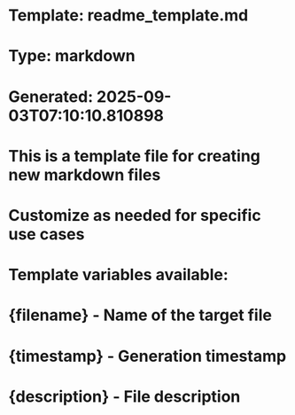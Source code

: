 # Template: readme_template.md
# Type: markdown
# Generated: 2025-09-03T07:10:10.810898

# This is a template file for creating new markdown files
# Customize as needed for specific use cases

# Template variables available:
# {filename} - Name of the target file
# {timestamp} - Generation timestamp
# {description} - File description
